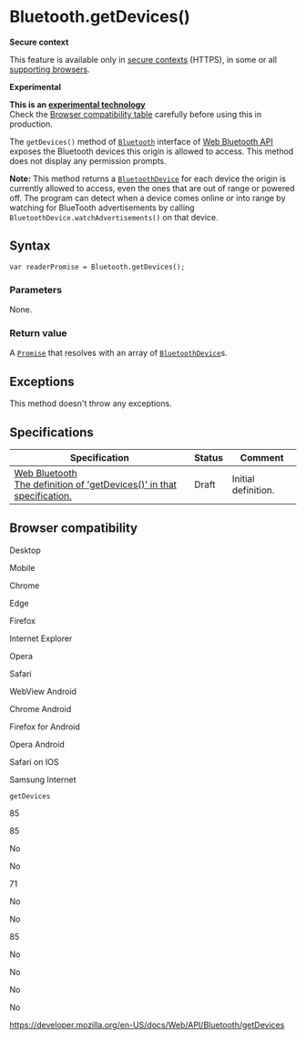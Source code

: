 # Bluetooth.getDevices()

**Secure context**

This feature is available only in [secure contexts](https://developer.mozilla.org/en-US/docs/Web/Security/Secure_Contexts) (HTTPS), in some or all [supporting browsers](#browser_compatibility).

**Experimental**

**This is an [experimental technology](https://developer.mozilla.org/en-US/docs/MDN/Guidelines/Conventions_definitions#experimental)**  
Check the [Browser compatibility table](#browser_compatibility) carefully before using this in production.

The `getDevices()` method of [`Bluetooth`](../bluetooth) interface of [Web Bluetooth API](../web_bluetooth_api) exposes the Bluetooth devices this origin is allowed to access. This method does not display any permission prompts.

**Note:** This method returns a [`BluetoothDevice`](../bluetoothdevice) for each device the origin is currently allowed to access, even the ones that are out of range or powered off. The program can detect when a device comes online or into range by watching for BlueTooth advertisements by calling <span class="page-not-created">`BluetoothDevice.watchAdvertisements()`</span> on that device.

## Syntax

    var readerPromise = Bluetooth.getDevices();

### Parameters

None.

### Return value

A [`Promise`](https://developer.mozilla.org/en-US/docs/Web/JavaScript/Reference/Global_Objects/Promise) that resolves with an array of [`BluetoothDevice`](../bluetoothdevice)s.

## Exceptions

This method doesn't throw any exceptions.

## Specifications

<table><thead><tr class="header"><th>Specification</th><th>Status</th><th>Comment</th></tr></thead><tbody><tr class="odd"><td><a href="https://webbluetoothcg.github.io/web-bluetooth/#dom-bluetooth-getdevices">Web Bluetooth<br />
<span class="small">The definition of 'getDevices()' in that specification.</span></a></td><td><span class="spec-draft">Draft</span></td><td>Initial definition.</td></tr></tbody></table>

## Browser compatibility

Desktop

Mobile

Chrome

Edge

Firefox

Internet Explorer

Opera

Safari

WebView Android

Chrome Android

Firefox for Android

Opera Android

Safari on IOS

Samsung Internet

`getDevices`

85

85

No

No

71

No

No

85

No

No

No

No

<a href="https://developer.mozilla.org/en-US/docs/Web/API/Bluetooth/getDevices" class="_attribution-link">https://developer.mozilla.org/en-US/docs/Web/API/Bluetooth/getDevices</a>
